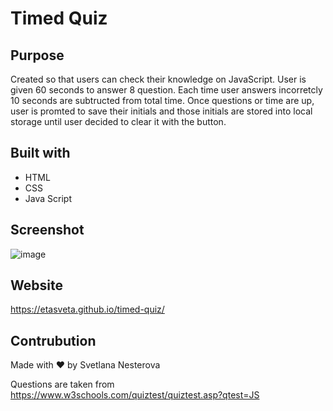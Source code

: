 # Timed Quiz

## Purpose
Created so that users can check their knowledge on JavaScript. User is given 60 seconds to answer 8 question. 
Each time user answers incorretcly 10 seconds are subtructed from total time. 
Once questions or time are up, user is promted to save their initials and those initials are stored into local storage 
until user decided to clear it with the button. 

## Built with
* HTML
* CSS
* Java Script

## Screenshot
![image](https://user-images.githubusercontent.com/109307665/188274217-55fd9884-573a-4b37-a521-11499e44b0aa.png)


## Website 
https://etasveta.github.io/timed-quiz/


## Contrubution
Made with ❤️ by Svetlana Nesterova 

Questions are taken from
https://www.w3schools.com/quiztest/quiztest.asp?qtest=JS
